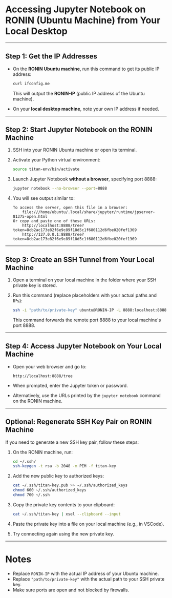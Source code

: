 
# Accessing Jupyter Notebook on RONIN (Ubuntu Machine) from Your Local Desktop

---

## Step 1: Get the IP Addresses

- On the **RONIN Ubuntu machine**, run this command to get its public IP address:

  ```bash
  curl ifconfig.me
  ```

  This will output the **RONIN-IP** (public IP address of the Ubuntu machine).

- On your **local desktop machine**, note your own IP address if needed.

---

## Step 2: Start Jupyter Notebook on the RONIN Machine

1. SSH into your RONIN Ubuntu machine or open its terminal.

2. Activate your Python virtual environment:

   ```bash
   source titan-env/bin/activate
   ```

3. Launch Jupyter Notebook **without a browser**, specifying port 8888:

   ```bash
   jupyter notebook --no-browser --port=8888
   ```

4. You will see output similar to:

   ```
   To access the server, open this file in a browser:
       file:///home/ubuntu/.local/share/jupyter/runtime/jpserver-81375-open.html
   Or copy and paste one of these URLs:
       http://localhost:8888/tree?token=8cb2ac173e82f6e9c89f18d5c1f680112d6fbe020fef1369
       http://127.0.0.1:8888/tree?token=8cb2ac173e82f6e9c89f18d5c1f680112d6fbe020fef1369
   ```

---

## Step 3: Create an SSH Tunnel from Your Local Machine

1. Open a terminal on your local machine in the folder where your SSH private key is stored.

2. Run this command (replace placeholders with your actual paths and IPs):

   ```bash
   ssh -i "path/to/private-key" ubuntu@RONIN-IP -L 8888:localhost:8888
   ```

   This command forwards the remote port 8888 to your local machine's port 8888.

---

## Step 4: Access Jupyter Notebook on Your Local Machine

- Open your web browser and go to:

  ```
  http://localhost:8888/tree
  ```

- When prompted, enter the Jupyter token or password.

- Alternatively, use the URLs printed by the `jupyter notebook` command on the RONIN machine.

---

## Optional: Regenerate SSH Key Pair on RONIN Machine

If you need to generate a new SSH key pair, follow these steps:

1. On the RONIN machine, run:

   ```bash
   cd ~/.ssh/
   ssh-keygen -t rsa -b 2048 -m PEM -f titan-key
   ```

2. Add the new public key to authorized keys:

   ```bash
   cat ~/.ssh/titan-key.pub >> ~/.ssh/authorized_keys
   chmod 600 ~/.ssh/authorized_keys
   chmod 700 ~/.ssh
   ```

3. Copy the private key contents to your clipboard:

   ```bash
   cat ~/.ssh/titan-key | xsel --clipboard --input
   ```

4. Paste the private key into a file on your local machine (e.g., in VSCode).

5. Try connecting again using the new private key.

---

# Notes

- Replace `RONIN-IP` with the actual IP address of your Ubuntu machine.
- Replace `"path/to/private-key"` with the actual path to your SSH private key.
- Make sure ports are open and not blocked by firewalls.
